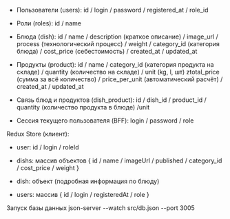 - Пользователи (users): id / login / password / registered_at / role_id

- Роли (roles): id / name

- Блюда (dish): id / name / description (краткое описание) / image_url / process (технологический процесс) / weight / category_id (категория блюда) / cost_price (себестоимость) / created_at / updated_at

- Продукты (product): id / name / category_id (категория продукта на складе) / quantity (количество на складе) / unit (kg, l, шт) ztotal_price (сумма за всё количество) / price_per_unit (автоматический расчёт) / created_at / updated_at

- Связь блюд и продуктов (dish_product): id / dish_id / product_id / quantity (количество продукта в блюде) /unit

- Сессия текущего пользователя (BFF): login / password / role

Redux Store (клиент):

- user: id / login / roleId

- dishs: массив объектов { id / name / imageUrl / published / category_id / cost_price / weight }

- dish: объект (подробная информация по блюду)

- users: массив { id / login / registeredAt / role }


Запуск базы данных
json-server --watch src/db.json --port 3005
